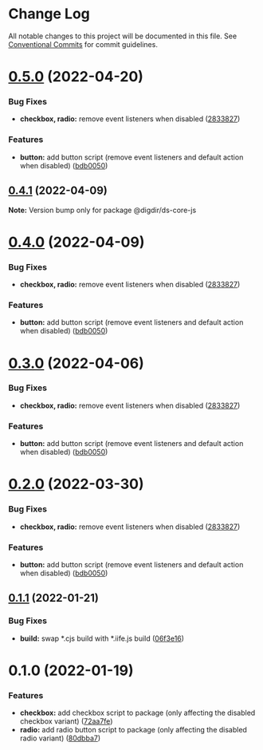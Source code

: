 # Change Log

All notable changes to this project will be documented in this file.
See [Conventional Commits](https://conventionalcommits.org) for commit guidelines.

# [0.5.0](https://github.com/felleslosninger/tlp-dds-core/compare/@digdir/ds-core-js@0.1.1...@digdir/ds-core-js@0.5.0) (2022-04-20)


### Bug Fixes

* **checkbox, radio:** remove event listeners when disabled ([2833827](https://github.com/felleslosninger/tlp-dds-core/commit/28338278a1e4bef8e8aa350f2b8a1e0fe40b9bf5))


### Features

* **button:** add button script (remove event listeners and default action when disabled) ([bdb0050](https://github.com/felleslosninger/tlp-dds-core/commit/bdb005034da1028e0f2014d85d540cb319a9e643))






## [0.4.1](https://github.com/felleslosninger/tlp-storybook-base/compare/@digdir/ds-core-js@0.4.0...@digdir/ds-core-js@0.4.1) (2022-04-09)

**Note:** Version bump only for package @digdir/ds-core-js






# [0.4.0](https://github.com/felleslosninger/tlp-storybook-base/compare/@digdir/ds-core-js@0.1.1...@digdir/ds-core-js@0.4.0) (2022-04-09)


### Bug Fixes

* **checkbox, radio:** remove event listeners when disabled ([2833827](https://github.com/felleslosninger/tlp-storybook-base/commit/28338278a1e4bef8e8aa350f2b8a1e0fe40b9bf5))


### Features

* **button:** add button script (remove event listeners and default action when disabled) ([bdb0050](https://github.com/felleslosninger/tlp-storybook-base/commit/bdb005034da1028e0f2014d85d540cb319a9e643))






# [0.3.0](https://github.com/felleslosninger/tlp-storybook-base/compare/@digdir/ds-core-js@0.1.1...@digdir/ds-core-js@0.3.0) (2022-04-06)


### Bug Fixes

* **checkbox, radio:** remove event listeners when disabled ([2833827](https://github.com/felleslosninger/tlp-storybook-base/commit/28338278a1e4bef8e8aa350f2b8a1e0fe40b9bf5))


### Features

* **button:** add button script (remove event listeners and default action when disabled) ([bdb0050](https://github.com/felleslosninger/tlp-storybook-base/commit/bdb005034da1028e0f2014d85d540cb319a9e643))





# [0.2.0](https://github.com/felleslosninger/tlp-storybook-base/compare/@digdir/ds-core-js@0.1.1...@digdir/ds-core-js@0.2.0) (2022-03-30)


### Bug Fixes

* **checkbox, radio:** remove event listeners when disabled ([2833827](https://github.com/felleslosninger/tlp-storybook-base/commit/28338278a1e4bef8e8aa350f2b8a1e0fe40b9bf5))


### Features

* **button:** add button script (remove event listeners and default action when disabled) ([bdb0050](https://github.com/felleslosninger/tlp-storybook-base/commit/bdb005034da1028e0f2014d85d540cb319a9e643))





## [0.1.1](https://github.com/felleslosninger/tlp-storybook-base/compare/@digdir/ds-core-js@0.1.0...@digdir/ds-core-js@0.1.1) (2022-01-21)


### Bug Fixes

* **build:** swap *.cjs build with *.iife.js build ([06f3e16](https://github.com/felleslosninger/tlp-storybook-base/commit/06f3e1672edcbe4ee7a2a9e28fba56e5e9517d2b))





# 0.1.0 (2022-01-19)


### Features

* **checkbox:** add checkbox script to package (only affecting the disabled checkbox variant) ([72aa7fe](https://github.com/felleslosninger/tlp-storybook-base/commit/72aa7fe371b0d52bebefc81d67b6a064faeef4ac))
* **radio:** add radio button script to package (only affecting the disabled radio variant) ([80dbba7](https://github.com/felleslosninger/tlp-storybook-base/commit/80dbba78b480efdadda0f893bdab5f431482a97c))
